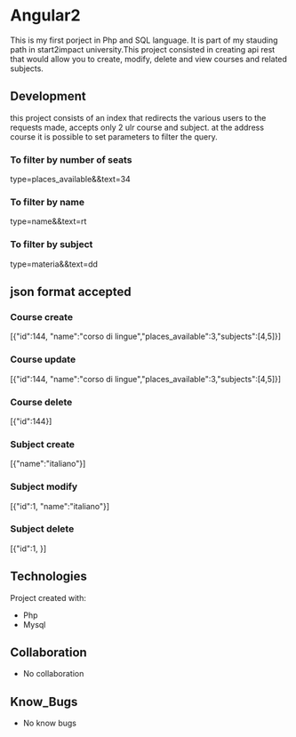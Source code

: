 # Angular2

This is my first porject in Php and SQL language. It is part of my stauding path in start2impact university.This project consisted in creating api rest that would allow you to create, modify, delete and view courses and related subjects.
## Development 
this project consists of an index that redirects the various users to the requests made, accepts only 2 ulr course and subject. 
at the address course it is possible to set parameters to filter the query.
### To filter by number of seats
type=places_available&&text=34 
### To filter by name
type=name&&text=rt
### To filter by subject
type=materia&&text=dd

## json format accepted
### Course create
[{"id":144, "name":"corso di lingue","places_available":3,"subjects":[4,5]}]
### Course update
[{"id":144, "name":"corso di lingue","places_available":3,"subjects":[4,5]}]
### Course delete
[{"id":144}]
### Subject create
[{"name":"italiano"}]
### Subject modify
[{"id":1, "name":"italiano"}]
### Subject delete
[{"id":1, }]

## Technologies
Project created with:
* Php
* Mysql

## Collaboration
* No collaboration

## Know_Bugs
* No know bugs